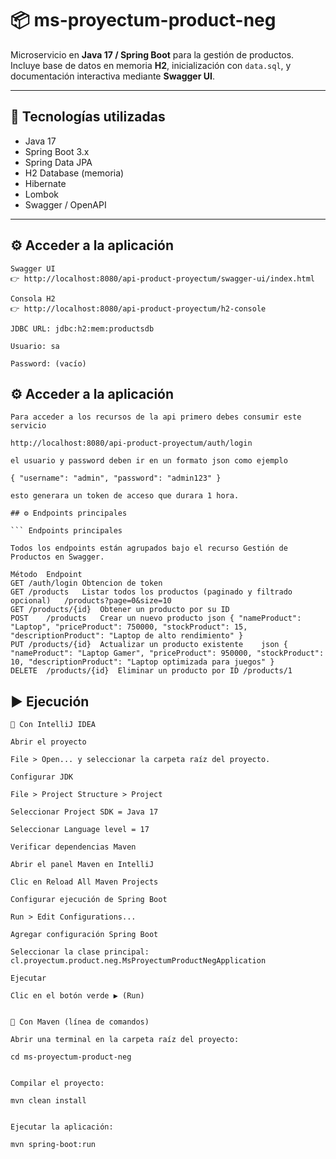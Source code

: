 # 📦 ms-proyectum-product-neg

Microservicio en **Java 17 / Spring Boot** para la gestión de productos.  
Incluye base de datos en memoria **H2**, inicialización con `data.sql`, y documentación interactiva mediante **Swagger UI**.

---

## 🚀 Tecnologías utilizadas
- Java 17
- Spring Boot 3.x
- Spring Data JPA
- H2 Database (memoria)
- Hibernate
- Lombok
- Swagger / OpenAPI

---

## ⚙️ Acceder a la aplicación

``` Acceder a la aplicación
Swagger UI
👉 http://localhost:8080/api-product-proyectum/swagger-ui/index.html

Consola H2
👉 http://localhost:8080/api-product-proyectum/h2-console

JDBC URL: jdbc:h2:mem:productsdb

Usuario: sa

Password: (vacío)
```

## ⚙️ Acceder a la aplicación
```
Para acceder a los recursos de la api primero debes consumir este servicio 

http://localhost:8080/api-product-proyectum/auth/login

el usuario y password deben ir en un formato json como ejemplo

{ "username": "admin", "password": "admin123" }

esto generara un token de acceso que durara 1 hora.

```
```
## ⚙️ Endpoints principales

``` Endpoints principales

Todos los endpoints están agrupados bajo el recurso Gestión de Productos en Swagger.

Método	Endpoint
GET /auth/login Obtencion de token 
GET	/products	Listar todos los productos (paginado y filtrado opcional)	/products?page=0&size=10
GET	/products/{id}	Obtener un producto por su ID	
POST	/products	Crear un nuevo producto	json { "nameProduct": "Laptop", "priceProduct": 750000, "stockProduct": 15, "descriptionProduct": "Laptop de alto rendimiento" }
PUT	/products/{id}	Actualizar un producto existente	json { "nameProduct": "Laptop Gamer", "priceProduct": 950000, "stockProduct": 10, "descriptionProduct": "Laptop optimizada para juegos" }
DELETE	/products/{id}	Eliminar un producto por ID	/products/1
```
## ▶️ Ejecución

``` Endpoints principales
🔹 Con IntelliJ IDEA

Abrir el proyecto

File > Open... y seleccionar la carpeta raíz del proyecto.

Configurar JDK

File > Project Structure > Project

Seleccionar Project SDK = Java 17

Seleccionar Language level = 17

Verificar dependencias Maven

Abrir el panel Maven en IntelliJ

Clic en Reload All Maven Projects

Configurar ejecución de Spring Boot

Run > Edit Configurations...

Agregar configuración Spring Boot

Seleccionar la clase principal:
cl.proyectum.product.neg.MsProyectumProductNegApplication

Ejecutar

Clic en el botón verde ▶️ (Run)


🔹 Con Maven (línea de comandos)

Abrir una terminal en la carpeta raíz del proyecto:

cd ms-proyectum-product-neg


Compilar el proyecto:

mvn clean install


Ejecutar la aplicación:

mvn spring-boot:run
